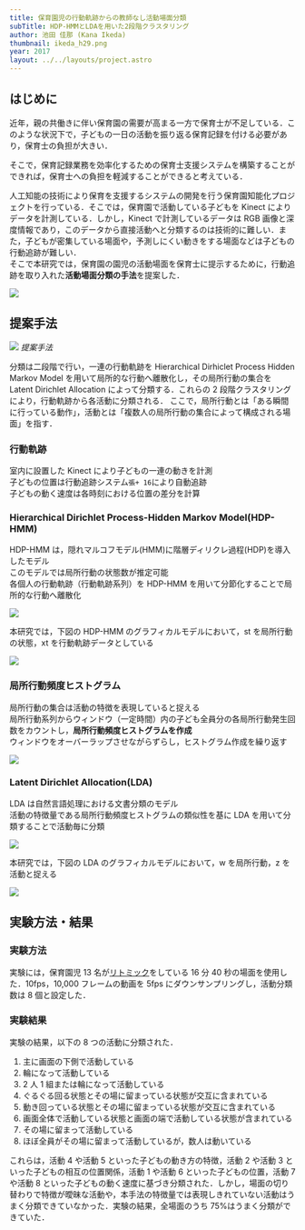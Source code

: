 ```yaml
---
title: 保育園児の行動軌跡からの教師なし活動場面分類
subTitle: HDP-HMMとLDAを用いた2段階クラスタリング
author: 池田 佳那 (Kana Ikeda)
thumbnail: ikeda_h29.png
year: 2017
layout: ../../layouts/project.astro
---
```


## はじめに

近年，親の共働きに伴い保育園の需要が高まる一方で保育士が不足している．このような状況下で，子どもの一日の活動を振り返る保育記録を付ける必要があり，保育士の負担が大きい．

そこで，保育記録業務を効率化するための保育士支援システムを構築することができれば，保育士への負担を軽減することができると考えている．

人工知能の技術により保育を支援するシステムの開発を行う保育園知能化プロジェクトを行っている．そこでは，保育園で活動している子どもを Kinect によりデータを計測している．しかし，Kinect で計測しているデータは RGB 画像と深度情報であり，このデータから直接活動へと分類するのは技術的に難しい．また，子どもが密集している場面や，予測しにくい動きをする場面などは子どもの行動追跡が難しい．  
そこで本研究では，保育園の園児の活動場面を保育士に提示するために，行動追跡を取り入れた**活動場面分類の手法**を提案した．

![](/assets/projects/ikeda_h29/teacher.png)

## 提案手法

![](/assets/projects/ikeda_h29/suggestion.png)
_提案手法_

分類は二段階で行い，一連の行動軌跡を Hierarchical Dirhiclet Process Hidden Markov Model を用いて局所的な行動へ離散化し，その局所行動の集合を Latent Dirichlet Allocation によって分類する．これらの 2 段階クラスタリングにより，行動軌跡から各活動に分類される． ここで，局所行動とは「ある瞬間に行っている動作」，活動とは「複数人の局所行動の集合によって構成される場面」を指す．

### 行動軌跡

室内に設置した Kinect により子どもの一連の動きを計測  
子どもの位置は行動追跡システム`張+ 16`により自動追跡  
子どもの動く速度は各時刻における位置の差分を計算

### Hierarchical Dirichlet Process-Hidden Markov Model(HDP-HMM)

HDP-HMM は，隠れマルコフモデル(HMM)に階層ディリクレ過程(HDP)を導入したモデル  
このモデルでは局所行動の状態数が推定可能  
各個人の行動軌跡（行動軌跡系列）を HDP-HMM を用いて分節化することで局所的な行動へ離散化

![](/assets/projects/ikeda_h29/suggestion/hdp-hmm_kakou.png)

本研究では，下図の HDP-HMM のグラフィカルモデルにおいて，st を局所行動の状態，xt を行動軌跡データとしている

![](/assets/projects/ikeda_h29/suggestion/hdp-hmm_graphical_kakou.png)

### 局所行動頻度ヒストグラム

局所行動の集合は活動の特徴を表現していると捉える  
局所行動系列からウィンドウ（一定時間）内の子ども全員分の各局所行動発生回数をカウントし，**局所行動頻度ヒストグラムを作成**  
ウィンドウをオーバーラップさせながらずらし，ヒストグラム作成を繰り返す

![](/assets/projects/ikeda_h29/suggestion/kyokusyo_kakou.png)

### Latent Dirichlet Allocation(LDA)

LDA は自然言語処理における文書分類のモデル  
活動の特徴量である局所行動頻度ヒストグラムの類似性を基に LDA を用いて分類することで活動毎に分類

![](/assets/projects/ikeda_h29/suggestion/lda_kakou.png)

本研究では，下図の LDA のグラフィカルモデルにおいて，w を局所行動，z を活動と捉える

![](/assets/projects/ikeda_h29/suggestion/lda_graphical_kakou.png)

## 実験方法・結果

### 実験方法

実験には，保育園児 13 名が[リトミック](https://ja.wikipedia.org/wiki/%E3%83%AA%E3%83%88%E3%83%9F%E3%83%83%E3%82%AF)をしている 16 分 40 秒の場面を使用した．10fps，10,000 フレームの動画を 5fps にダウンサンプリングし，活動分類数は 8 個と設定した．

### 実験結果

実験の結果，以下の 8 つの活動に分類された．

1. 主に画面の下側で活動している
2. 輪になって活動している
3. 2 人 1 組または輪になって活動している
4. ぐるぐる回る状態とその場に留まっている状態が交互に含まれている
5. 動き回っている状態とその場に留まっている状態が交互に含まれている
6. 画面全体で活動している状態と画面の端で活動している状態が含まれている
7. その場に留まって活動している
8. ほぼ全員がその場に留まって活動しているが，数人は動いている

これらは，活動 4 や活動 5 といった子どもの動き方の特徴，活動 2 や活動 3 といった子どもの相互の位置関係，活動 1 や活動 6 といった子どもの位置，活動 7 や活動 8 といった子どもの動く速度に基づき分類された．しかし，場面の切り替わりで特徴が曖昧な活動や，本手法の特徴量では表現しきれていない活動はうまく分類できていなかった．実験の結果，全場面のうち 75%はうまく分類ができていた．

